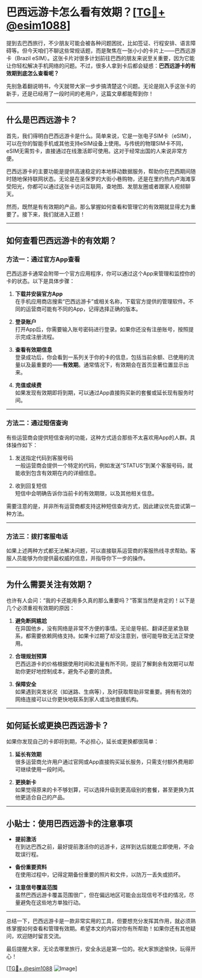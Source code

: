# 巴西远游卡怎么看有效期？[[TG💪+ @esim1088](https://t.me/s/esim1088)]

提到去巴西旅行，不少朋友可能会被各种问题困扰，比如签证、行程安排、语言障碍等。但今天咱们不聊这些常规话题，而是聚焦在一张小小的卡片上——巴西远游卡（Brazil eSIM）。这张卡片对很多计划前往巴西的朋友来说至关重要，因为它能让你轻松解决手机网络的问题。不过，很多人拿到卡后都会疑惑：**巴西远游卡的有效期到底怎么查看呢？**

先别急着翻说明书，今天就带大家一步步搞清楚这个问题。无论是刚入手这张卡的新手，还是已经用了一段时间的老用户，这篇文章都能帮到你！

---

## 什么是巴西远游卡？

首先，我们得明白巴西远游卡是什么。简单来说，它是一张电子SIM卡（eSIM），可以在你的智能手机或其他支持eSIM设备上使用。与传统的物理SIM卡不同，eSIM无需剪卡，直接通过在线激活即可使用。这对于经常出国的人来说非常方便。

巴西远游卡的主要功能是提供高速稳定的本地移动数据服务，帮助你在巴西期间随时随地保持联网状态。无论是在圣保罗的大街小巷购物，还是在里约热内卢海滩享受阳光，你都可以通过这张卡访问互联网，查地图、发朋友圈或者跟家人视频聊天。

然而，既然是有有效期的产品，那么掌握如何查看和管理它的有效期就显得尤为重要了。接下来，我们就进入正题！

---

## 如何查看巴西远游卡的有效期？

### 方法一：通过官方App查看

巴西远游卡通常会附带一个官方应用程序，你可以通过这个App来管理和监控你的卡的状态。以下是具体步骤：

1. **下载并安装官方App**  
   在手机应用商店搜索“巴西远游卡”或相关名称，下载官方提供的管理软件。不同的运营商可能有不同的App，记得选择正确的版本。

2. **登录账户**  
   打开App后，你需要输入账号密码进行登录。如果你还没有注册账号，按照提示完成注册流程。

3. **查看有效期信息**  
   登录成功后，你会看到一系列关于你的卡的信息，包括当前余额、已使用的流量以及最重要的——**有效期**。通常情况下，有效期会在首页显著位置显示出来。

4. **充值或续费**  
   如果发现有效期即将到期，可以通过App直接购买新的套餐或延长现有服务时间。

---

### 方法二：通过短信查询

有些运营商会提供短信查询的功能，这种方式适合那些不太喜欢用App的人群。具体操作如下：

1. 发送指定代码到客服号码  
   一般运营商会提供一个特定的代码，例如发送“STATUS”到某个客服号码，就能收到包含有效期在内的详细信息。

2. 收到回复短信  
   短信中会明确告诉你当前卡的有效期限，以及其他相关信息。

需要注意的是，并非所有运营商都支持这种短信查询方式，因此建议优先尝试第一种方法。

---

### 方法三：拨打客服电话

如果上述两种方式都无法解决问题，可以直接联系运营商的客服热线寻求帮助。客服人员能够为你提供最权威的信息，并指导你下一步的操作。

---

## 为什么需要关注有效期？

也许有人会问：“我的卡还能用多久真的那么重要吗？”答案当然是肯定的！以下是几个必须重视有效期的原因：

1. **避免断网尴尬**  
   在异国他乡，没有网络是非常不方便的事情。无论是导航、翻译还是紧急联系，都需要依赖网络支持。如果卡过期了却没注意到，很可能导致无法正常使用。

2. **合理规划预算**  
   巴西远游卡的价格根据使用时间和流量有所不同，提前了解剩余有效期可以帮助你更好地控制成本，避免不必要的浪费。

3. **保障安全**  
   如果遇到突发状况（如迷路、生病等），及时获取帮助非常重要。拥有有效的网络连接可以让你更快地联系到家人或当地救援机构。

---

## 如何延长或更换巴西远游卡？

如果你发现自己的卡即将到期，不必担心，延长或更换都很简单：

1. **延长有效期**  
   很多运营商允许用户通过官网或App直接购买延长服务，只需支付额外费用即可继续使用一段时间。

2. **更换新卡**  
   如果觉得原来的卡不够划算，可以选择升级到更高级别的套餐，甚至更换为其他更适合自己的产品。

---

## 小贴士：使用巴西远游卡的注意事项

- **提前激活**  
  在到达巴西之前，最好提前激活你的远游卡，这样到达后就能立即使用，不会耽误行程。

- **备份重要资料**  
  在使用过程中，记得定期备份重要的照片和文件，以防万一丢失或损坏。

- **注意信号覆盖范围**  
  虽然巴西远游卡覆盖范围很广，但在偏远地区可能会出现信号不佳的情况，尽量避免在这些地方单独行动。

---

总结一下，巴西远游卡是一款非常实用的工具，但要想充分发挥其作用，就必须熟练掌握如何查看和管理有效期。希望本文的内容对你有所帮助！如果你还有其他疑问，欢迎随时留言交流。

最后提醒大家，无论去哪里旅行，安全永远是第一位的。祝大家旅途愉快，玩得开心！

[[TG💪+ @esim1088](https://t.me/s/esim1088) ![Image](https://i.postimg.cc/4NQfJmqS/Snipaste-2025-05-13-00-14-12.png)]